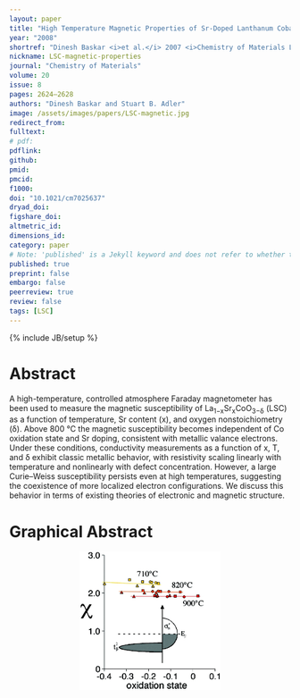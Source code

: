```yaml
---
layout: paper
title: "High Temperature Magnetic Properties of Sr-Doped Lanthanum Cobalt Oxide (La<sub>1−x</sub>Sr<sub>x</sub>CoO<sub>3−δ</sub>)"
year: "2008"
shortref: "Dinesh Baskar <i>et al.</i> 2007 <i>Chemistry of Materials Lett.</i> <b>20 (8) </b> 2624–2628"
nickname: LSC-magnetic-properties
journal: "Chemistry of Materials"
volume: 20
issue: 8
pages: 2624–2628
authors: "Dinesh Baskar and Stuart B. Adler"
image: /assets/images/papers/LSC-magnetic.jpg
redirect_from: 
fulltext: 
# pdf: 
pdflink: 
github: 
pmid: 
pmcid: 
f1000: 
doi: "10.1021/cm7025637"
dryad_doi:
figshare_doi: 
altmetric_id: 
dimensions_id: 
category: paper
# Note: 'published' is a Jekyll keyword and does not refer to whether the paper is published, but rather to whether this Markdown should be part of the rendered site.
published: true
preprint: false
embargo: false
peerreview: true
review: false
tags: [LSC]
---
```

{% include JB/setup %}

# Abstract 

A high-temperature, controlled atmosphere Faraday magnetometer has been used to measure the magnetic susceptibility of
 La<sub>1−x</sub>Sr<sub>x</sub>CoO<sub>3−δ</sub> (LSC)
 as a function of temperature, Sr content (x), and oxygen nonstoichiometry (δ). Above 800 °C the magnetic susceptibility becomes independent of Co
 oxidation state and Sr doping, consistent with metallic valance electrons. Under these conditions, conductivity measurements as a function of x, T,
 and δ exhibit classic metallic behavior, with resistivity scaling linearly with temperature and nonlinearly with defect concentration. However, a
large Curie–Weiss susceptibility persists even at high temperatures, suggesting the coexistence of more localized electron configurations. We discuss
this behavior in terms of existing theories of electronic and magnetic structure.
 
 # Graphical Abstract

<p align="center">
<img src="/assets/images/papers/LSC-magnetic.jpg" width="50%">
</p>
